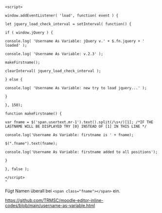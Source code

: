 ```
<script>

window.addEventListener( 'load', function( event ) {

let jquery_load_check_interval = setInterval( function() {

if ( window.jQuery ) {

console.log( 'Username As Variable: jQuery v.' + $.fn.jquery + ' loaded' );

console.log( 'Username As Variable: v.2.3' );

makeFirstname();

clearInterval( jquery_load_check_interval );

} else {

console.log( 'Username As Variable: new try to load jquery...' );

}

}, 150);

function makeFirstname() {

var fname = $('span.usertext.mr-1').text().split(/\s+/)[1]; /*IF THE LASTNAME WILL BE DISPLAYED TRY [0} INSTEAD OF [1] IN THIS LINE */

console.log('Username As Variable: firstname is ' + fname);

$(".fname").text(fname);

console.log('Username As Variable: firstname added to all positions');

}

}, false );

</script>
"
```

Fügt Namen überall bei ```<span class="fname"></span>``` ein.

https://github.com/TRMSC/moodle-editor-inline-codes/blob/main/username-as-variable.html
